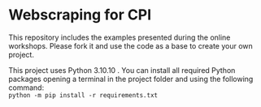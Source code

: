 # Webscraping for CPI

This repository includes the examples presented during the online workshops. Please fork it and use the code as a base to create your own project.  

This project uses Python 3.10.10 . You can install all required Python packages opening a terminal in the project folder and using the following command:  
`python -m pip install -r requirements.txt`

